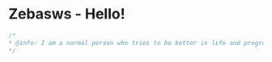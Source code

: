 # Zebasws - Hello!
```js
/*
* @info: I am a normal person who tries to be better in life and programming.
*/
```
